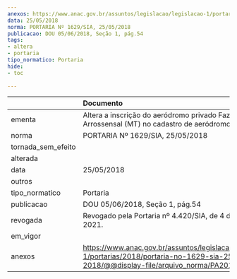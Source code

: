 ```yaml
---
anexos: https://www.anac.gov.br/assuntos/legislacao/legislacao-1/portarias/2018/portaria-no-1629-sia-25-05-2018/@@display-file/arquivo_norma/PA2018-1629.pdf
data: 25/05/2018
norma: PORTARIA Nº 1629/SIA, 25/05/2018
publicacao: DOU 05/06/2018, Seção 1, pág.54
tags:
- altera
- portaria
tipo_normatico: Portaria
hide: 
- toc 
 
---
```


|                    | Documento                                                                                                                                            |
|:-------------------|:-----------------------------------------------------------------------------------------------------------------------------------------------------|
| ementa             | Altera a inscrição do aeródromo privado Fazenda Arrossensal (MT) no cadastro de aeródromos.                                                          |
| norma              | PORTARIA Nº 1629/SIA, 25/05/2018                                                                                                                     |
| tornada_sem_efeito |                                                                                                                                                      |
| alterada           |                                                                                                                                                      |
| data               | 25/05/2018                                                                                                                                           |
| outros             |                                                                                                                                                      |
| tipo_normatico     | Portaria                                                                                                                                             |
| publicacao         | DOU 05/06/2018, Seção 1, pág.54                                                                                                                      |
| revogada           | Revogado pela Portaria nº 4.420/SIA, de 4 de março de 2021.                                                                                          |
| em_vigor           |                                                                                                                                                      |
| anexos             | https://www.anac.gov.br/assuntos/legislacao/legislacao-1/portarias/2018/portaria-no-1629-sia-25-05-2018/@@display-file/arquivo_norma/PA2018-1629.pdf |